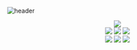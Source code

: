 ![header](https://capsule-render.vercel.app/api?type=wave&height=300&color=black)

<div id="experience" align="center">
  <img src="https://img.shields.io/badge/42-000000?style=for-the-badge&logo=42&logoColor=">
</div>

<div id="language" align="center">
  <img src="https://img.shields.io/badge/c-A8B9CC?style=for-the-badge&logo=c&logoColor="> <img src="https://img.shields.io/badge/C++-00599C?style=for-the-badge&logo=cplusplus&logoColor="> <img src="https://img.shields.io/badge/Java-007396?style=for-the-badge&logo=openjdk&logoColor=white"/>
</div>

<div id="web" align="center">
  <img src="https://img.shields.io/badge/html5-E34F26?style=for-the-badge&logo=html5&logoColor=white"/> <img src="https://img.shields.io/badge/css3-1572B6?style=for-the-badge&logo=css3&logoColor=white"/> <img src="https://img.shields.io/badge/Spring-6DB33F?style=for-the-badge&logo=Spring&logoColor=">
</div>

<!--
**highlyko17/highlyko17** is a ✨ _special_ ✨ repository because its `README.md` (this file) appears on your GitHub profile.

Here are some ideas to get you started:

- 🔭 I’m currently working on ...
- 🌱 I’m currently learning ...
- 👯 I’m looking to collaborate on ...
- 🤔 I’m looking for help with ...
- 💬 Ask me about ...
- 📫 How to reach me: ...
- 😄 Pronouns: ...
- ⚡ Fun fact: ...
-->
